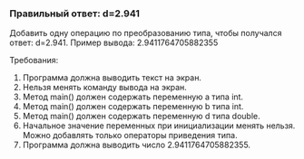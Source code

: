 
### Правильный ответ: d=2.941

Добавить одну операцию по преобразованию типа, чтобы получался ответ: d=2.941.
Пример вывода: 2.9411764705882355


Требования:
1.	Программа должна выводить текст на экран.
2.	Нельзя менять команду вывода на экран.
3.	Метод main() должен содержать переменную a типа int.
4.	Метод main() должен содержать переменную b типа int.
5.	Метод main() должен содержать переменную d типа double.
6.	Начальное значение переменных при инициализации менять нельзя. Можно добавлять только операторы приведения типа.
7.	Программа должна выводить число 2.9411764705882355.


